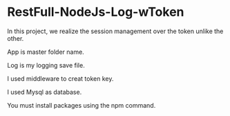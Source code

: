 # RestFull-NodeJs-Log-wToken

In this project, we realize the session management over the token unlike the other.

App is master folder name.

Log is my logging save file.

I used middleware to creat token key.

I used Mysql as database.

You must install packages using the npm command.
